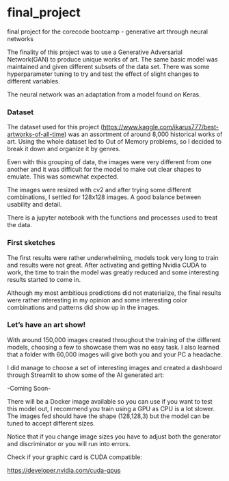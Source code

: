 # final_project

final project for the corecode bootcamp - generative art through neural networks

The finality of this project was to use a Generative Adversarial Network(GAN) to produce unique works of art. The same basic model was maintained and given different subsets of the data set. There was some hyperparameter tuning to try and test the effect of slight changes to different variables.

The neural network was an adaptation from a model found on Keras.

### Dataset

The dataset used for this project (https://www.kaggle.com/ikarus777/best-artworks-of-all-time) was an assortment of around 8,000 historical works of art. Using the whole dataset led to Out of Memory problems, so I decided to break it down and organize it by genres. 

Even with this grouping of data, the images were very different from one another and it was difficult for the model to make out clear shapes to emulate. 
This was somewhat expected.

The images were resized with cv2 and after trying some different combinations, I settled for 128x128 images. A good balance between usability and detail.

There is a jupyter notebook with the functions and processes used to treat the data.

### First sketches

The first results were rather underwhelming, models took very long to train and results were not great. After activating and getting Nvidia CUDA to work, the time to train the model was greatly reduced and some interesting results started to come in.

Although my most ambitious predictions did not materialize, the final results were rather interesting in my opinion and some interesting color combinations and patterns did show up in the images. 

### Let’s have an art show!

With around 150,000 images created throughout the training of the different models, choosing a few to showcase them was no easy task. I also learned that a folder with 60,000 images will give both you and your PC a headache.

I did manage to choose a set of interesting images and created a dashboard through Streamlit to show some of the AI generated art:

-Coming Soon-

There will be a Docker image available so you can use if you want to test this model out, I recommend you train using a GPU as CPU is a lot slower. The images fed should have the shape (128,128,3) but the model can be tuned to accept different sizes. 

Notice that if you change image sizes you have to adjust both the generator and discriminator or you will run into errors. 

Check if your graphic card is CUDA compatible:

https://developer.nvidia.com/cuda-gpus
